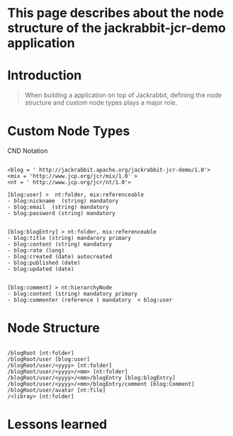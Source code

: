 # This page describes about the node structure of the jackrabbit-jcr-demo application

# Introduction #
> When building a application on top of Jackrabbit, defining the node structure and custom node types plays a major role.

# Custom Node Types #

CND Notation

```

<blog = ' http://jackrabbit.apache.org/jackrabbit-jcr-demo/1.0'>
<mix = 'http://www.jcp.org/jcr/mix/1.0' >
<nt = ' http://www.jcp.org/jcr/nt/1.0'>

[blog:user] >  nt:folder, mix:referenceable                  
- blog:nickname  (string) mandatory
- blog:email  (string) mandatory
- blog:password (string) mandatory


[blog:blogEntry] > nt:folder, mix:referenceable
- blog:title (string) mandarory primary
- blog:content (string) mandatory
- blog:rate (long)
- blog:created (date) autocreated
- blog:published (date)
- blog:updated (date)


[blog:comment] > nt:hierarchyNode
- blog:content (string) mandatory primary
- blog:commenter (reference ) mandatory  < blog:user

```

# Node Structure #

```

/blogRoot [nt:folder]
/blogRoot/user [blog:user]
/blogRoot/user/<yyyy> [nt:folder]
/blogRoot/user/<yyyy>/<mm> [nt:folder]
/blogRoot/user/<yyyy>/<mm>/blogEntry [blog:blogEntry]
/blogRoot/user/<yyyy>/<mm>/blogEntry/comment [blog:Comment]
/blogRoot/user/avatar [nt:file]
/<libray> [nt:folder]

```


# Lessons learned #